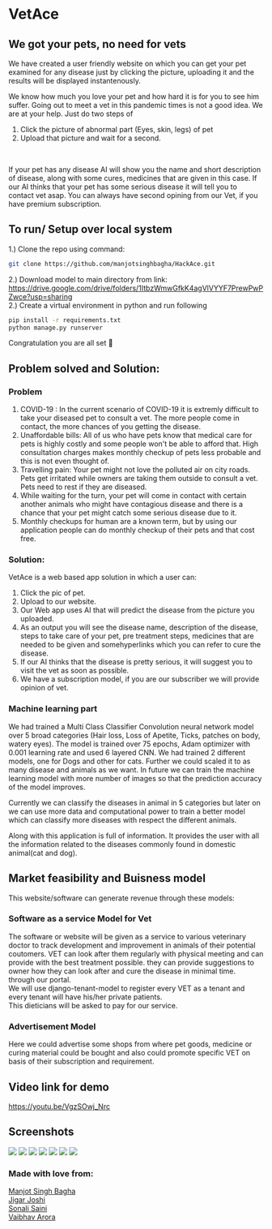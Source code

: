 # VetAce
## We got your pets, no need for vets

We have created a user friendly website on which you can get your pet examined for any disease just by clicking the picture, uploading it and the results will be displayed instantenously.

We know how much you love your pet and how hard it is for you to see him suffer. Going out to meet a vet in this pandemic times is not a good idea. We are at your help. Just do two steps of 
<br>
1) Click the picture of abnormal part (Eyes, skin, legs) of pet
2) Upload that picture and wait for a second.
<br>

If your pet has any disease AI will show you the name and short description of disease, along with some cures, medicines that are given in this case. If our AI thinks that your pet has some serious disease it will tell you to contact vet asap. You can always have second opining from our Vet, if you have premium subscription.


## To run/ Setup over local system 
1.) Clone the repo using command:
```bash
git clone https://github.com/manjotsinghbagha/HackAce.git
```
2.) Download model to main directory from link: https://drive.google.com/drive/folders/1ItbzWmwGfkK4agVlVYYF7PrewPwPZwce?usp=sharing                                    
2.) Create a virtual environment in python and run following
```bash
pip install -r requirements.txt
python manage.py runserver
```
Congratulation you are all set :partying_face:

## Problem solved and Solution:

### Problem

1) COVID-19 : In the current scenario of COVID-19 it is extremly difficult to take your diseased pet to consult a vet. The more people come in contact, the more chances of you getting the disease. 
2) Unaffordable bills: All of us who have pets know that medical care for pets is highly costly and some people won't be able to afford that. High consultation charges makes monthly checkup of pets less probable and this is not even thought of.
3) Travelling pain: Your pet might not love the polluted air on city roads. Pets get irritated while owners are taking them outside to consult a vet. Pets need to rest if they are diseased.
4) While waiting for the turn, your pet will come in contact with certain another animals who might have  contagious disease and there is a chance that your pet might catch some serious disease due to it.
5) Monthly checkups for human are a known term, but by using our application people can do monthly checkup of their pets and that cost free.


### Solution:

VetAce is a web based app solution in which a user can:  
  1) Click the pic of pet.
  2) Upload to our website.  
  3) Our Web app uses AI that will predict the disease from the picture you uploaded.  
  4) As an output you will see the disease name, description of the disease, steps to take care of your pet, pre treatment steps, medicines that are needed to be given and somehyperlinks which you can refer to cure the disease.   
  5) If our AI thinks that the disease is pretty serious, it will suggest you to visit the vet as soon as possible.
  6) We have a subscription model, if you are our subscriber we will provide opinion of vet. 
 


### Machine learning part

We had trained a Multi Class Classifier Convolution neural network model over 5 broad categories (Hair loss, Loss of Apetite, Ticks, patches on body, watery eyes).  The model is trained over 75 epochs, Adam optimizer with 0.001 learning rate and used 6 layered CNN. We had trained 2 different models, one for Dogs and other for cats. Further we could scaled it to as many disease and animals as we want. In future we can train the machine learning model with more number of images so that the prediction accuracy of the model improves.  

Currently we can classify the diseases in animal in 5 categories but later on we can use more data and computational power to train a better model which can
classify more diseases with respect the different animals.  

Along with this application is full of information. It provides the user with all the information related to the diseases commonly found in domestic animal(cat and dog).  


## Market feasibility and Buisness model
This website/software can generate revenue through these models:

### Software as a service Model for Vet
The software or website will be given as a service to various veterinary doctor to track development and improvement in animals of their potential coutomers.
VET can look after them regularly with physical meeting and can provide with the best treatment possible. they can provide suggestions to owner how they can look after and cure the disease in minimal time. through our portal.  
We will use django-tenant-model to register every VET as a tenant and every tenant will have his/her private patients.  
This dieticians will be asked to pay for our service.

### Advertisement Model
Here we could advertise some shops from where pet goods, medicine or curing material could be bought and also could promote specific VET on basis of their subscription and requirement.

## Video link for demo
https://youtu.be/VgzSOwj_Nrc

## Screenshots
<div display=table; clear=both class="row">
<img src="final-pics/cbs-1.jpg">
<img src="final-pics/cbs-2.jpg">
<img src="final-pics/cbs-3.jpg">
<img src="final-pics/cbs-7.jpg">
<img src="final-pics/cbs-4.jpg">
<img src="final-pics/cbs-5.jpg">
<img src="final-pics/cbs-6.jpg">

</div>

### Made with love from:
<a href= "https://github.com/Manjotsinghbagha">Manjot Singh Bagha</a><br>
<a href= "https://github.com/JigarJoshi04">Jigar Joshi</a><br>
<a href= "https://github.com/sonali681">Sonali Saini</a><br>
<a href= "https://github.com/vaibhavarora102">Vaibhav Arora</a><br>


